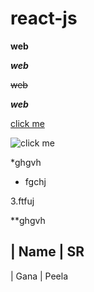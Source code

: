 # react-js

**web**

***web***

~~web~~

**_web_**

[click me](https://www.google.com/)

![click me](https://www.google.com/images/branding/googlelogo/1x/googlelogo_color_272x92dp.png)

*ghgvh

- fgchj

3.ftfuj

**ghgvh

| Name | SR 
-------------
| Gana | Peela 
